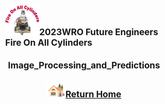 ![LOGO](../../other/img/logo.png)2023WRO Future Engineers Fire On All Cylinders  
====
# <div align="center">Image_Processing_and_Predictions</div> 


# <div align="center">![HOME](../../other/img/Home.png)[Return Home](../../)</div>  